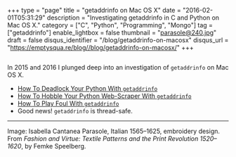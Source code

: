 +++
type = "page"
title = "getaddrinfo on Mac OS X"
date = "2016-02-01T05:31:29"
description = "Investigating getaddrinfo in C and Python on Mac OS X."
category = ["C", "Python", "Programming", "Mongo"]
tag = ["getaddrinfo"]
enable_lightbox = false
thumbnail = "parasole@240.jpg"
draft = false
disqus_identifier = "/blog/getaddrinfo-on-macosx"
disqus_url = "https://emptysqua.re/blog//blog/getaddrinfo-on-macosx/"
+++

<p><img alt="" src="parasole.jpg" /></p>
<p>In 2015 and 2016 I plunged deep into an investigation of <code>getaddrinfo</code> on Mac OS X.</p>
<ul>
<li><a href="/getaddrinfo-deadlock/">How To Deadlock Your Python With <code>getaddrinfo</code></a></li>
<li><a href="/mac-python-getaddrinfo-queueing/">How To Hobble Your Python Web-Scraper With <code>getaddrinfo</code></a></li>
<li><a href="/asyncio-getaddrinfo-short-circuit/">How To Play Foul With <code>getaddrinfo</code></a></li>
<li>Good news! <code>getaddrinfo</code> is thread-safe.</li>
</ul>
<hr />
<p>Image: Isabella Cantanea Parasole, Italian 1565&ndash;1625, embroidery design. From <em>Fashion and Virtue: Textile Patterns and the Print Revolution 1520&ndash;1620</em>, by Femke Speelberg.</p>
